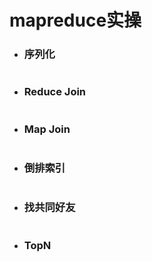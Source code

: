 



# mapreduce实操

- ### 序列化

  ```java
  
  ```

  

- ### Reduce Join

  ```java
  
  ```

  

- ### Map Join

  ```java
  
  ```

  

- ### 倒排索引

  ```java
  
  ```

  

- ### 找共同好友

  ```java
  
  ```

  

- ### TopN

  ```java
  
  ```

  
